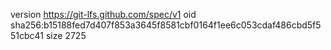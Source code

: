 version https://git-lfs.github.com/spec/v1
oid sha256:b15188fed7d407f853a3645f8581cbf0164f1ee6c053cdaf486cbd5f551cbc41
size 2725
